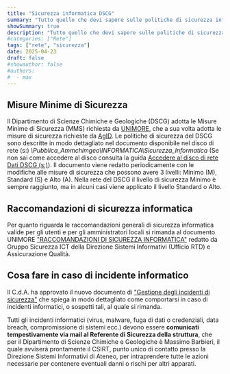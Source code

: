 ```yaml
---
title: "Sicurezza informatica DSCG"
summary: "Tutto quello che devi sapere sulle politiche di sicurezza informatica adottate dal DSCG"
showSummary: true
description: "Tutto quello che devi sapere sulle politiche di sicurezza informatica adottate dal DSCG"
#categories: ["Rete"]
tags: ["rete", "sicurezza"]
date: 2025-04-23
draft: false
#showauthor: false
#authors:
#  - max
---
```


## Misure Minime di Sicurezza
Il Dipartimento di Scienze Chimiche e Geologiche (DSCG) adotta le Misure Minime di Sicurezza (MMS) richiesta da [UNIMORE](https://www.sicurezzaict.unimore.it/), che a sua volta adotta le misure di sicurezza richieste da [AgID](https://www.agid.gov.it). Le politiche di sicurezza del DSCG sono descritte in modo dettagliato nel documento disponibile nel disco di rete (s:) *\Pubblica\_Ammchimgeo\INFORMATICA\Sicurezza\_Informatica* (Se non sai come accedere al disco consulta la guida [Accedere al disco di rete Dati DSCG (s:)](/guide/rete/accedere-al-disco-s/)). Il documento viene redatto periodicamente con le modifiche alle misure di sicurezza che possono avere 3 livelli: Minimo (M), Standard (S) e Alto (A). Nella rete del DSCG il livello di sicurezza Minimo è sempre raggiunto, ma in alcuni casi viene applicato il livello Standard o Alto.

## Raccomandazioni di sicurezza informatica

Per quanto riguarda le raccomandazioni generali di sicurezza informatica valide per gli utenti e per gli amministratori locali si rimanda al documento UNIMORE ["RACCOMANDAZIONI DI SICUREZZA INFORMATICA"](https://www.sicurezzaict.unimore.it/wp-content/uploads/2024/06/2024-raccomandazioni-di-sicurezza-ICT.pdf) redatto da Gruppo Sicurezza ICT della Direzione Sistemi
Informativi (Ufficio RTD) e Assicurazione Qualità.

## Cosa fare in caso di incidente informatico

Il C.d.A. ha approvato il nuovo documento di ["Gestione degli incidenti di sicurezza"](https://www.sicurezzaict.unimore.it/2024/07/16/pol01-politica-di-gestione-degli-incidenti-di-sicurezza/)  che spiega in modo dettagliato come comportarsi in caso di incidenti informatici, o sospetti tali, al quale si rimanda.

Tutti gli incidenti informatici (virus, malware, fuga di dati o credenziali, data breach, compromissione di sistemi ecc.) devono essere **comunicati tempestivamente via mail al Referente di Sicurezza della struttura**, che per il Dipartimento di Scienze Chimiche e Geologiche è Massimo Barbieri, il quale avviserà prontamente il CSIRT, punto unico di contatto presso la Direzione Sistemi Informativi di Ateneo, per intraprendere tutte le azioni necessarie per contenere eventuali danni o rischi per altri apparati.
